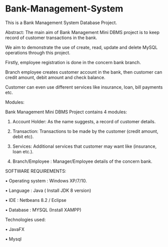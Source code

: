 # Bank-Management-System

This is a Bank Management System Database Project.



Abstract: The main aim of Bank Management Mini DBMS project is to keep record of customer transactions in the bank. 

We aim to demonstrate the use of create, read, update and delete MySQL operations through this project.

Firstly, employee registration is done in the concern bank branch. 

Branch employee creates customer account in the bank, then customer can credit amount, debit amount and check balance. 

Customer can even use different services like insurance, loan, bill payments etc.



Modules:


Bank Management Mini DBMS Project contains 4 modules:


1.	Account Holder: As the name suggests, a record of customer details.

2.	Transaction: Transactions to be made by the customer (credit amount, debit etc).

3.	Services: Additional services that customer may want like (insurance, loan etc.).

4.	Branch/Employee : Manager/Employee details of the concern bank.



SOFTWARE REQUIREMENTS:


•	Operating system 		: 	Windows XP/7/10.

•	Language		       	:	  Java ( Install JDK 8 version)

•	IDE				          :	  Netbeans 8.2 / Eclipse

•	Database			      :	  MYSQL (Install XAMPP)





Technologies used:


•	JavaFX

•	Mysql



